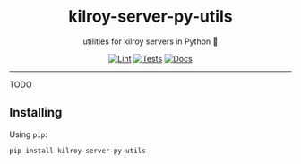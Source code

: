 <h1 align="center">kilroy-server-py-utils</h1>

<div align="center">

utilities for kilroy servers in Python 🔧

[![Lint](https://github.com/kilroybot/kilroy-server-py-utils/actions/workflows/lint.yaml/badge.svg)](https://github.com/kilroybot/kilroy-server-py-utils/actions/workflows/lint.yaml)
[![Tests](https://github.com/kilroybot/kilroy-server-py-utils/actions/workflows/test-multiplatform.yaml/badge.svg)](https://github.com/kilroybot/kilroy-server-py-utils/actions/workflows/test-multiplatform.yaml)
[![Docs](https://github.com/kilroybot/kilroy-server-py-utils/actions/workflows/docs.yaml/badge.svg)](https://github.com/kilroybot/kilroy-server-py-utils/actions/workflows/docs.yaml)

</div>

---

TODO

## Installing

Using `pip`:

```sh
pip install kilroy-server-py-utils
```
